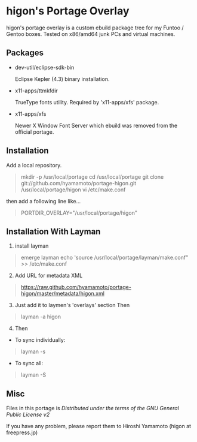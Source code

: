 higon's Portage Overlay
=======================

higon's portage overlay is a custom ebuild package tree for my Funtoo / Gentoo boxes.
Tested on x86/amd64 junk PCs and virtual machines.

Packages
-----------

* dev-util/eclipse-sdk-bin

   Eclipse Kepler (4.3) binary installation.

* x11-apps/ttmkfdir

   TrueType fonts utility.
   Required by 'x11-apps/xfs' package.

* x11-apps/xfs

   Newer X Window Font Server which ebuild was removed from the official portage.



Installation
------------

Add a local repository.
 
> mkdir -p /usr/local/portage
> cd /usr/local/portage
> git clone git://github.com/hyamamoto/portage-higon.git /usr/local/portage/higon
> vi /etc/make.conf

then add a following line like...

> PORTDIR_OVERLAY="/usr/local/portage/higon"


Installation With Layman
------------------------

1. install layman
> emerge layman
> echo 'source /usr/local/portage/layman/make.conf" >> /etc/make.conf
2. Add URL for metadata XML 
> https://raw.github.com/hyamamoto/portage-higon/master/metadata/higon.xml
3. Just add it to laymen's 'overlays' section Then 
> layman -a higon
4. Then 
* To sync individually:
> layman -s
* To sync all: 
> layman -S

Misc
----

Files in this portage is _Distributed under the terms of the GNU General Public License v2_

If you have any problem, please report them to Hiroshi Yamamoto (higon at freepress.jp)
